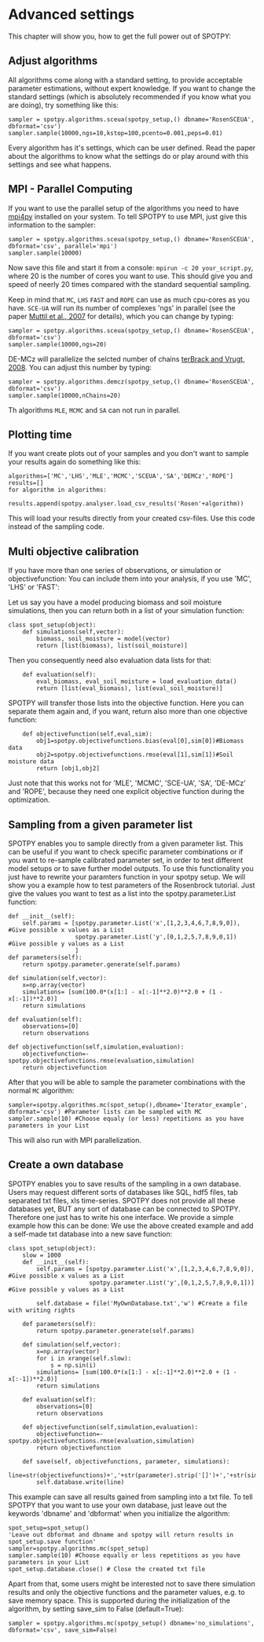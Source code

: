 <script type="text/javascript" src="https://cdn.mathjax.org/mathjax/latest/MathJax.js?config=TeX-AMS_HTML"></script>

# Advanced settings

This chapter will show you, how to get the full power out of SPOTPY:

## Adjust algorithms
All algorithms come along with a standard setting, to provide acceptable parameter estimations, without expert knowledge.
If you want to change the standard settings (which is absolutely recommended if you know what you are doing), try something like this:
	
	sampler = spotpy.algorithms.sceua(spotpy_setup,() dbname='RosenSCEUA', dbformat='csv')
	sampler.sample(10000,ngs=10,kstop=100,pcento=0.001,peps=0.01)

Every algorithm has it's settings, which can be user defined. Read the paper about the algorithms to know what the settings do or 
play around with this settings and see what happens. 


## MPI - Parallel Computing
If you want to use the parallel setup of the algorithms you need to have [mpi4py](http://mpi4py.scipy.org/ "mpi4py") installed on your system.
To tell SPOTPY to use MPI, just give this information to the sampler:

	sampler = spotpy.algorithms.sceua(spotpy_setup,() dbname='RosenSCEUA', dbformat='csv', parallel='mpi')
	sampler.sample(10000)

Now save this file and start it from a console: `mpirun -c 20 your_script.py`, where 20 is the number of cores you want to use.
This should give you and speed of neerly 20 times compared with the standard sequential sampling.

Keep in mind that `MC`, `LHS` `FAST` and `ROPE` can use as much cpu-cores as you have. `SCE-UA` will run its number of complexes 
'ngs' in parallel (see the paper [Muttil et al., 2007](http://vuir.vu.edu.au/767/) for details), which you can
change by typing:
 
	sampler = spotpy.algorithms.sceua(spotpy_setup,() dbname='RosenSCEUA', dbformat='csv')
	sampler.sample(10000,ngs=20)

DE-MCz will parallelize the selcted number of chains [terBrack and Vrugt, 2008](http://link.springer.com/article/10.1007/s11222-008-9104-9). You can adjust this number by typing:

	sampler = spotpy.algorithms.demcz(spotpy_setup,() dbname='RosenSCEUA', dbformat='csv')
	sampler.sample(10000,nChains=20)

Th algorithms `MLE`, `MCMC` and `SA` can not run in parallel.


## Plotting time
If you want create plots out of your samples and you don't want to sample your results again do something like this: 

	algorithms=['MC','LHS','MLE','MCMC','SCEUA','SA','DEMCz','ROPE']
	results=[]
	for algorithm in algorithms:
		results.append(spotpy.analyser.load_csv_results('Rosen'+algorithm))

This will load your results directly from your created csv-files.
Use this code instead of the sampling code.

## Multi objective calibration
If you have more than one series of observations, or simulation or objectivefunction: You can include them into your analysis, if you use 'MC', 'LHS' or 'FAST':

Let us say you have a model producing biomass and soil moisture simulations, then you can return both in a list of your simulation function:  

	class spot_setup(object):
		def simulations(self,vector):
			biomass, soil_moisture = model(vector)
			return [list(biomass), list(soil_moisture)]

Then you consequently need also evaluation data lists for that:

		def evaluation(self):
			eval_biomass, eval_soil_moisture = load_evaluation_data()
			return [list(eval_biomass), list(eval_soil_moisture)]
			
SPOTPY will transfer those lists into the objective function. Here you can separate them again and, if you want, return also more than one objective function:

		def objectivefunction(self,eval,sim):
			obj1=spotpy.objectivefunctions.bias(eval[0],sim[0])#Biomass data
			obj2=spotpy.objectivefunctions.rmse(eval[1],sim[1])#Soil moisture data
			return [obj1,obj2]

Just note that this works not for 'MLE', 'MCMC', 'SCE-UA', 'SA', 'DE-MCz' and 'ROPE', because they need one explicit objective function during the optimization.

## Sampling from a given parameter list

SPOTPY enables you to sample directly from a given parameter list. This can be useful if you want to check specific parameter combinations or if you want to re-sample
calibrated parameter set, in order to test different model setups or to save further model outputs. To use this functionality you just have to rewrite your paramters function
in your spotpy setup. We will show you a example how to test parameters of the Rosenbrock tutorial. Just give the values you want to test as a list into the spotpy.parameter.List function:

    def __init__(self):
        self.params = [spotpy.parameter.List('x',[1,2,3,4,6,7,8,9,0]), #Give possible x values as a List
                       spotpy.parameter.List('y',[0,1,2,5,7,8,9,0,1])  #Give possible y values as a List
                       ]
    def parameters(self):
        return spotpy.parameter.generate(self.params)

    def simulation(self,vector):
        x=np.array(vector)
        simulations= [sum(100.0*(x[1:] - x[:-1]**2.0)**2.0 + (1 - x[:-1])**2.0)]
        return simulations
        
    def evaluation(self):
        observations=[0]
        return observations
    
    def objectivefunction(self,simulation,evaluation):
        objectivefunction=-spotpy.objectivefunctions.rmse(evaluation,simulation)      
        return objectivefunction

After that you will be able to sample the parameter combinations with the normal `MC` algorithm:

	sampler=spotpy.algorithms.mc(spot_setup(),dbname='Iterator_example',  dbformat='csv') #Parameter lists can be sampled with MC
	sampler.sample(10) #Choose equaly (or less) repetitions as you have parameters in your List
	
This will also run with MPI parallelization.

## Create a own database

SPOTPY enables you to save results of the sampling in a own database. Users may request different sorts of databases like SQL, hdf5 files, tab separated txt files, xls time-series.
SPOTPY does not provide all these databases yet, BUT any sort of database can be connected to SPOTPY. Therefore one just has to write his one interface. We provide a simple example how this can be done:
We use the above created example and add a self-made txt database into a new save function:

	class spot_setup(object):
		slow = 1000
		def __init__(self):
			self.params = [spotpy.parameter.List('x',[1,2,3,4,6,7,8,9,0]), #Give possible x values as a List
						   spotpy.parameter.List('y',[0,1,2,5,7,8,9,0,1])]  #Give possible y values as a List
						   
			self.database = file('MyOwnDatabase.txt','w') #Create a file with writing rights
			
		def parameters(self):
			return spotpy.parameter.generate(self.params)
			
		def simulation(self,vector):
			x=np.array(vector)
			for i in xrange(self.slow):
				s = np.sin(i)
			simulations= [sum(100.0*(x[1:] - x[:-1]**2.0)**2.0 + (1 - x[:-1])**2.0)]
			return simulations
			
		def evaluation(self):
			observations=[0]
			return observations
		
		def objectivefunction(self,simulation,evaluation):
			objectivefunction=-spotpy.objectivefunctions.rmse(evaluation,simulation)      
			return objectivefunction
			
		def save(self, objectivefunctions, parameter, simulations):
			line=str(objectivefunctions)+','+str(parameter).strip('[]')+','+str(simulations).strip('[]')+'\n'
			self.database.write(line)

This example can save all results gained from sampling into a txt file. To tell SPOTPY that you want to use your own database, just leave 
out the keywords 'dbname' and 'dbformat' when you initialize the algorithm:

	spot_setup=spot_setup()
	'Leave out dbformat and dbname and spotpy will return results in spot_setup.save function'
	sampler=spotpy.algorithms.mc(spot_setup) 
	sampler.sample(10) #Choose equally or less repetitions as you have parameters in your List
	spot_setup.database.close() # Close the created txt file
	
Apart from that, some users might be interested not to save there simulation results and only the objective functions and the parameter values,
e.g. to save memory space. This is supported during the initialization of the algorithm, by setting save_sim to False (default=True):

	sampler = spotpy.algorithms.mc(spotpy_setup() dbname='no_simulations', dbformat='csv', save_sim=False)

